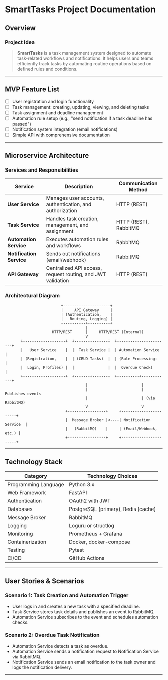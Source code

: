 # SmartTasks Project Documentation

## Overview

### Project Idea

> **SmartTasks** is a task management system designed to automate task-related workflows and notifications. 
> It helps users and teams efficiently track tasks by automating routine operations based on defined rules and conditions.

---

## MVP Feature List

- [ ] User registration and login functionality
- [ ] Task management: creating, updating, viewing, and deleting tasks
- [ ] Task assignment and deadline management
- [ ] Automation rule setup (e.g., "send notification if a task deadline has passed")
- [ ] Notification system integration (email notifications)
- [ ] Simple API with comprehensive documentation

---

## Microservice Architecture

### Services and Responsibilities

| Service                  | Description                                                 | Communication Method  |
|--------------------------|-------------------------------------------------------------|-----------------------|
| **User Service**         | Manages user accounts, authentication, and authorization    | HTTP (REST)           |
| **Task Service**         | Handles task creation, management, and assignment           | HTTP (REST), RabbitMQ |
| **Automation Service**   | Executes automation rules and workflows                     | RabbitMQ              |
| **Notification Service** | Sends out notifications (email/webhook)                     | RabbitMQ              |
| **API Gateway**          | Centralized API access, request routing, and JWT validation | HTTP (REST)           |

### Architectural Diagram

                             +---------------------+
                             |     API Gateway     |
                             | (Authentication,    |
                             |   Routing, Logging) |
                             +----------+----------+
                                        |
                         HTTP/REST      |     HTTP/REST (Internal)
                                        V
           +-------------------+  +---------------+  +-----------------------+
           |   User Service    |  |  Task Service |  | Automation Service    |
           | (Registration,    |  | (CRUD Tasks)  |  | (Rule Processing:     |
           |  Login, Profiles) |  |               |  |  Overdue Check)       |
           +-------------------+  +-------+-------+  +----------+------------+
                                        |                        |
                                        |                        | Publishes events  
                                        |                        | (via RabbitMQ)
                                        V                        V
                               +-----------------+     +-----------------------+
                               |  Message Broker |<----| Notification Service  |
                               |   (RabbitMQ)    |     | (Email/Webhook, etc.) |
                               +-----------------+     +-----------------------+

---

## Technology Stack

| Category             | Technology Choices                            |
|----------------------|-----------------------------------------------|
| Programming Language | Python 3.x                                    |
| Web Framework        | FastAPI                                       |
| Authentication       | OAuth2 with JWT                               |
| Databases            | PostgreSQL (primary), Redis (cache)           |
| Message Broker       | RabbitMQ                                      |
| Logging              | Loguru or structlog                           |
| Monitoring           | Prometheus + Grafana                          |
| Containerization     | Docker, docker-compose                        |
| Testing              | Pytest                                        |
| CI/CD                | GitHub Actions                                |

---

## User Stories & Scenarios

### Scenario 1: Task Creation and Automation Trigger
- User logs in and creates a new task with a specified deadline.
- Task Service stores task details and publishes an event to RabbitMQ.
- Automation Service subscribes to the event and schedules automation checks.

### Scenario 2: Overdue Task Notification
- Automation Service detects a task as overdue.
- Automation Service sends a notification request to Notification Service via RabbitMQ.
- Notification Service sends an email notification to the task owner and logs the notification delivery.

---
